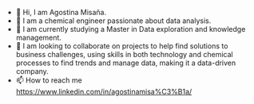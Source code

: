 - 👋 Hi, I am Agostina Misaña.
- 👀 I am a chemical engineer passionate about data analysis.
- 🌱 I am currently studying a Master in Data exploration and knowledge management.
- 💞️ I am looking to collaborate on projects to help find solutions to business challenges, using skills in both technology and chemical processes to find trends and manage data, making it a data-driven company.
- 📫 How to reach me https://www.linkedin.com/in/agostinamisa%C3%B1a/  

<!---
agomisa/agomisa is a ✨ special ✨ repository because its `README.md` (this file) appears on your GitHub profile.
You can click the Preview link to take a look at your changes.
--->
